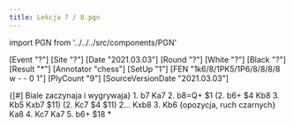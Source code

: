 ```yaml
---
title: Lekcja 7 / 8.pgn
---
```


import PGN from '../../../src/components/PGN'

<PGN>
﻿[Event "?"]
[Site "?"]
[Date "2021.03.03"]
[Round "?"]
[White "?"]
[Black "?"]
[Result "*"]
[Annotator "chess"]
[SetUp "1"]
[FEN "1k6/8/1PK5/1P6/8/8/8/8 w - - 0 1"]
[PlyCount "9"]
[SourceVersionDate "2021.03.03"]

 {[#] Biale zaczynaja i wygrywaja} 1. b7 Ka7 2. b8=Q+ $1 (2. b6+ $4 Kb8 3. Kb5 Kxb7 $11) (2. Kc7 $4 $11) 2... Kxb8 3. Kb6 {opozycja, ruch czarnych} Ka8 4. Kc7 Ka7 5. b6+ $18 *


</PGN>

